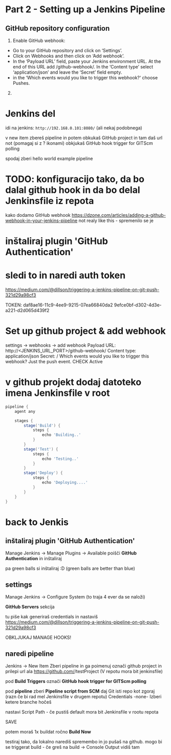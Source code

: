 # Part 2 - Setting up a Jenkins Pipeline

## GitHub repository configuration

1. Enable GitHub webhook:
  * Go to your GitHub repository and click on ‘Settings’.
  * Click on Webhooks and then click on ‘Add webhook’.
  * In the ‘Payload URL’ field, paste your Jenkins environment URL. At the end of this URL add /github-webhook/. In the ‘Content type’ select ‘application/json’ and leave the ‘Secret’ field empty.
  * in the ‘Which events would you like to trigger this webhook?‘ choose Pushes.
2. 

# Jenkins del
idi na jenkins: `http://192.168.0.101:8080/` (ali nekaj podobnega)

v new item zbereš pipeline in potem obkukaš GitHub project in tam daš url not (pomagaj si z ? ikonami)
obkjukaš GitHub hook trigger for GITScm polling

spodaj zberi hello world example pipeline


# TODO: konfiguracijo tako, da bo dalal github hook in da bo delal Jenkinsfile iz repota
kako dodamo GitHub webhook
https://dzone.com/articles/adding-a-github-webhook-in-your-jenkins-pipeline
not realy like this - spremenilo se je

# inštaliraj plugin 'GitHub Authentication'

# sledi to in naredi auth token
https://medium.com/@dillson/triggering-a-jenkins-pipeline-on-git-push-321d29a98cf3

TOKEN: daf8ae16-11c9-4ee9-9215-07ea66840da2
       9efce0bf-d302-4d3e-a221-d2d065d439f2


# Set up github project & add webhook
settings -> webhooks -> add webhook
Payload URL: http://<JENKINS_URL_PORT>/github-webhook/
Content type: application/json
Secret: /
Which events would you like to trigger this webhook? Just the push event.
CHECK Active

# v github projekt dodaj datoteko imena Jenkinsfile v root

```groovy
pipeline {
    agent any

    stages {
        stage('Build') {
            steps {
                echo 'Building..'
            }
        }
        stage('Test') {
            steps {
                echo 'Testing..'
            }
        }
        stage('Deploy') {
            steps {
                echo 'Deploying....'
            }
        }
    }
}
```
# back to Jenkis

## inštaliraj plugin 'GitHub Authentication'
Manage Jenkins -> Manage Plugins -> Available
poišči __GitHub Authentication__ in inštaliraj

pa green balls si inštaliraj :D (green balls are better than blue)

## settings
Manage Jenkins -> Configure System (to traja 4 ever da se naloži)

**GitHub Servers** sekcija

tu piše kak generiraš credentials in nastaviš
https://medium.com/@dillson/triggering-a-jenkins-pipeline-on-git-push-321d29a98cf3

OBKLJUKAJ MANAGE HOOKS!


## naredi pipeline
Jenkins -> New Item
Zberi pipeline in ga poimenuj
označi github project in prilepi url ala https://github.com/<username>/testProject
(V repotu mora bit jenkinsfile)

pod **Build Triggers** označi __GitHub hook trigger for GITScm polling__

pod **pipeline** zberi __Pipeline script from SCM__
daj Git
isti repo kot zgoraj (razn če bi rad mel Jenkinsfile v drugem repotu)
Credentials -none-
Izberi ketere branche hočeš

nastavi Script Path - če pustiš default mora bit Jenkinsfile v rootu repota

SAVE

potem moraš 1x buildat ročno **Build Now**

testiraj tako, da lokalno narediš spremembo in jo pušaš na github.
mogo bi se triggerat build - če greš na build -> Console Output vidiš tam 




